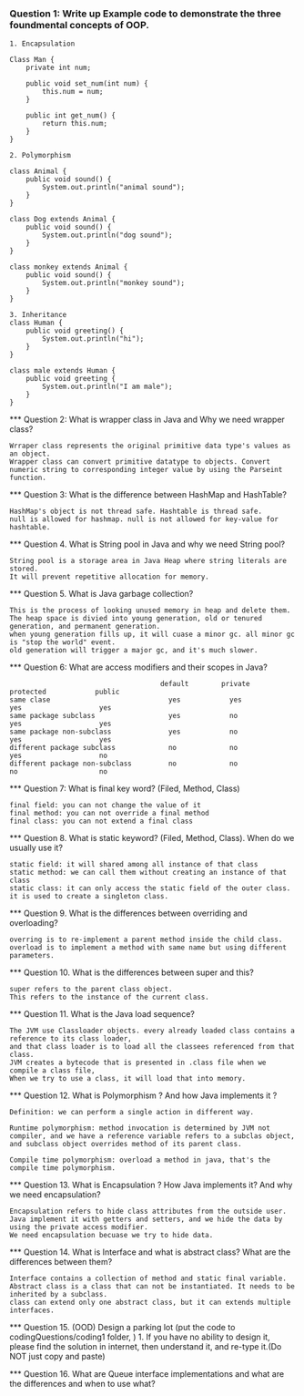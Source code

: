 ### Question 1:  Write up Example code to demonstrate the three foundmental concepts of OOP.

```
1. Encapsulation

Class Man {
    private int num;
    
    public void set_num(int num) {
        this.num = num;
    }
    
    public int get_num() {
        return this.num;
    }
}
```

```
2. Polymorphism

class Animal {
    public void sound() {
        System.out.println("animal sound");
    }
}

class Dog extends Animal {
    public void sound() {
        System.out.println("dog sound");
    }
}

class monkey extends Animal {
    public void sound() {
        System.out.println("monkey sound");
    }
}
```

```
3. Inheritance
class Human {
    public void greeting() {
        System.out.println("hi");
    }
}

class male extends Human {
    public void greeting {
        System.out.println("I am male");
    }
}
```

*** Question 2: What is wrapper class in Java and Why we need wrapper class?
```
Wrraper class represents the original primitive data type's values as an object.
Wrapper class can convert primitive datatype to objects. Convert numeric string to corresponding integer value by using the Parseint function.
```
*** Question 3: What is the difference between HashMap and HashTable?
```
HashMap's object is not thread safe. Hashtable is thread safe.
null is allowed for hashmap. null is not allowed for key-value for hashtable.
```

*** Question 4.  What is String pool in Java and why we need String pool?
```
String pool is a storage area in Java Heap where string literals are stored.
It will prevent repetitive allocation for memory.
```

*** Question 5.  What is Java garbage collection?
```
This is the process of looking unused memory in heap and delete them.
The heap space is divied into young generation, old or tenured generation, and permanent generation.
when young generation fills up, it will cuase a minor gc. all minor gc is "stop the world" event.
old generation will trigger a major gc, and it's much slower.
```

*** Question 6: What are access modifiers and their scopes in Java?
```
                                     default        private         protected            public
same clase                             yes            yes             yes                   yes  
same package subclass                  yes            no              yes                   yes
same package non-subclass              yes            no              yes                   yes
different package subclass             no             no              yes                   no
different package non-subclass         no             no              no                    no
```

*** Question 7: What is final key word? (Filed, Method, Class)
```
final field: you can not change the value of it
final method: you can not override a final method
final class: you can not extend a final class
```

*** Question 8.  What is static keyword? (Filed, Method, Class). When do we usually use it?
```
static field: it will shared among all instance of that class
static method: we can call them without creating an instance of that class
static class: it can only access the static field of the outer class. it is used to create a singleton class.
```

*** Question 9.  What is the differences between overriding and overloading?
```
overring is to re-implement a parent method inside the child class.
overload is to implement a method with same name but using different parameters.
```

*** Question 10.  What is the differences between super and this?
```
super refers to the parent class object.
This refers to the instance of the current class.
```

*** Question 11.  What is the Java load sequence?
```
The JVM use Classloader objects. every already loaded class contains a reference to its class loader,
and that class loader is to load all the classees referenced from that class.
JVM creates a bytecode that is presented in .class file when we compile a class file, 
When we try to use a class, it will load that into memory.
```

*** Question 12.  What is Polymorphism ? And how Java implements it ?
```
Definition: we can perform a single action in different way.

Runtime polymorphism: method invocation is determined by JVM not compiler, and we have a reference variable refers to a subclas object,
and subclass object overrides method of its parent class.

Compile time polymorphism: overload a method in java, that's the compile time polymorphism.
```

*** Question 13.  What is Encapsulation ? How Java implements it? And why we need encapsulation?
```
Encapsulation refers to hide class attributes from the outside user.
Java implement it with getters and setters, and we hide the data by using the private access modifier.
We need encapsulation becuase we try to hide data.
```

*** Question 14.  What is Interface and what is abstract class? What are the differences between them?
```
Interface contains a collection of method and static final variable.
Abstract class is a class that can not be instantiated. It needs to be inherited by a subclass.
class can extend only one abstract class, but it can extends multiple interfaces.
```

*** Question 15.  (OOD) Design a parking lot (put the code to codingQuestions/coding1 folder, )
    1.  If you have no ability to design it, please find the solution in internet, then understand it, and re-type
    it.(Do NOT just copy and paste)

*** Question 16.  What are Queue interface implementations and what are the differences and when to use what?


